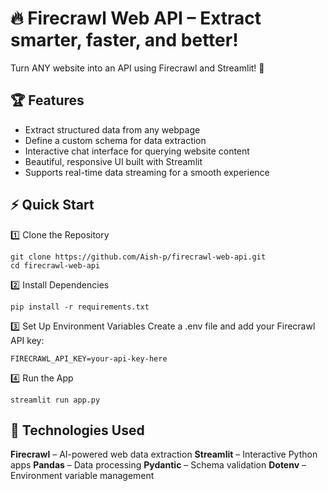 # 🔥 Firecrawl Web API – Extract smarter, faster, and better! 

Turn ANY website into an API using Firecrawl and Streamlit! 🚀

## 🏆 Features

* Extract structured data from any webpage
* Define a custom schema for data extraction
* Interactive chat interface for querying website content
* Beautiful, responsive UI built with Streamlit
* Supports real-time data streaming for a smooth experience


## ⚡ Quick Start
1️⃣ Clone the Repository
  ```
  git clone https://github.com/Aish-p/firecrawl-web-api.git
  cd firecrawl-web-api
  ```

2️⃣ Install Dependencies
  ```
  pip install -r requirements.txt
  ```

3️⃣ Set Up Environment Variables
  Create a .env file and add your Firecrawl API key:
  ```
  FIRECRAWL_API_KEY=your-api-key-here
  ```

4️⃣ Run the App
  ```
  streamlit run app.py
  ```

## 🔗 Technologies Used

**Firecrawl** – AI-powered web data extraction
**Streamlit** – Interactive Python apps
**Pandas** – Data processing
**Pydantic** – Schema validation
**Dotenv** – Environment variable management
